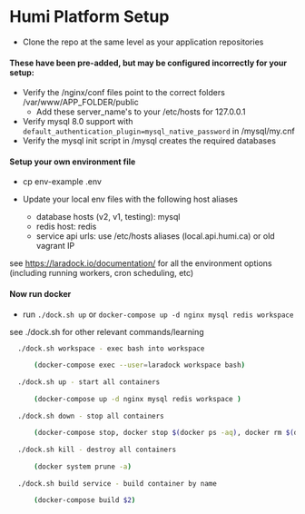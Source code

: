 # Humi Platform Setup

- Clone the repo at the same level as your application repositories

#### These have been pre-added, but may be configured incorrectly for your setup:
 
- Verify the /nginx/conf files point to the correct folders /var/www/APP_FOLDER/public
  - Add these server_name's to your /etc/hosts for 127.0.0.1
- Verify mysql 8.0 support with `default_authentication_plugin=mysql_native_password` in /mysql/my.cnf 
- Verify the mysql init script in /mysql creates the required databases

#### Setup your own environment file

- cp env-example .env

- Update your local env files with the following host aliases
  - database hosts (v2, v1, testing): mysql
  - redis host: redis
  - service api urls: use /etc/hosts aliases (local.api.humi.ca) or old vagrant IP
  
see https://laradock.io/documentation/ for all the environment options (including running workers, cron scheduling, etc)

#### Now run docker

- run `./dock.sh up` or `docker-compose up -d nginx mysql redis workspace `

see ./dock.sh for other relevant commands/learning

```bash
  ./dock.sh workspace - exec bash into workspace 
  
      (docker-compose exec --user=laradock workspace bash)
      
  ./dock.sh up - start all containers 
  
      (docker-compose up -d nginx mysql redis workspace )
      
  ./dock.sh down - stop all containers 
  
      (docker-compose stop, docker stop $(docker ps -aq), docker rm $(docker ps -aq))
      
  ./dock.sh kill - destroy all containers 
  
      (docker system prune -a)
      
  ./dock.sh build service - build container by name 
  
      (docker-compose build $2)
      
```
